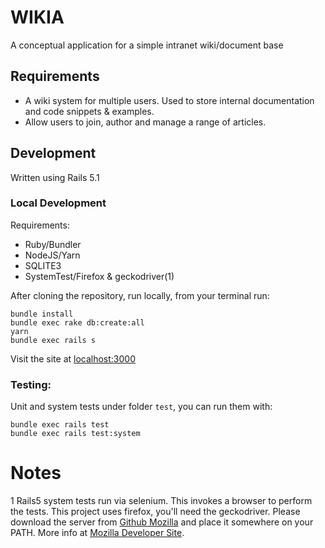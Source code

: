 # WIKIA

A conceptual application for a simple intranet wiki/document base

## Requirements

* A wiki system for multiple users. Used to store internal documentation and code snippets & examples.
* Allow users to join, author and manage a range of articles.

## Development

Written using Rails 5.1

### Local Development

Requirements:
 * Ruby/Bundler
 * NodeJS/Yarn
 * SQLITE3
 * SystemTest/Firefox & geckodriver(1)

After cloning the repository, run locally, from your terminal run:
```
bundle install
bundle exec rake db:create:all
yarn
bundle exec rails s
```

Visit the site at <a href="http://localhost:3000" target="\_blank">localhost:3000</a>

### Testing:

Unit and system tests under folder `test`, you can run them with:
```
bundle exec rails test
bundle exec rails test:system
```


# Notes
1 Rails5 system tests run via selenium. This invokes a browser to perform the tests. This project uses firefox, you'll need the geckodriver. Please download the server from [Github Mozilla](https://github.com/mozilla/geckodriver/releases) and place it somewhere on your PATH. More info at [Mozilla Developer Site](https://developer.mozilla.org/en-US/docs/Mozilla/QA/Marionette/WebDriver).